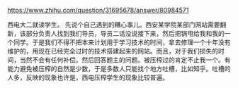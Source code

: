 https://www.zhihu.com/question/31695678/answer/80984571

西电大二就读学生。 先说个自己遇到的糟心事儿。西安某学院某部门网站需要翻新，该部分负责人找到我们导员，导员二话没说接下来，然后把锅甩给我和我的一个同学。于是我们不得不把本来计划用于学习技术的时间，拿去修理一个十年没有维护的，用现在已经完全过时的技术搭建起来的网站。而且，对于我们损失的时间，当然不会有任何补偿。然后回答题主的问题。被压榨过的肯定不止我一个。有能力避免被压榨的自然是少数，于是多数人只能找个地方吐槽，比如知乎。吐槽的人多，反映的现象也许是，西电压榨学生的现象比较普遍。
